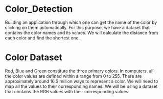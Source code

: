 # Color_Detection
Building an application through which one can get the name of the color by clicking on them automatically.
For this purpose, we have a dataset that contains the color names and its values.
We will calculate the distance from each color and find the shortest one.


# Color Dataset
Red, Blue and Green constitute the three primary colors. In computers, all the color values are defined within a range from 0 to 255. 
There are approximately around 16.5 million ways to represent a color.
We will need to map all the values to their corresponding names. We will be using a dataset that
contains the RGB values with their corresponding values.
